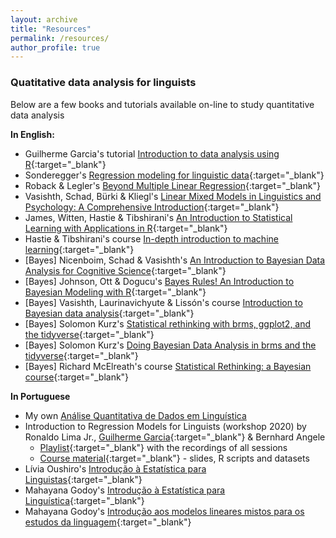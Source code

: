 ```yaml
---
layout: archive
title: "Resources"
permalink: /resources/
author_profile: true
---
```



### Quatitative data analysis for linguists

Below are a few books and tutorials available on-line to study quantitative data analysis

**In English:**

- Guilherme Garcia's tutorial [Introduction to data analysis using R](https://guilhermegarcia.github.io/rWorkshop/garcia_rWorkshop_complete.html){:target="_blank"}
- Sonderegger's [Regression modeling for linguistic data](https://osf.io/pnumg/){:target="_blank"}
- Roback & Legler's [Beyond Multiple Linear Regression](https://bookdown.org/roback/bookdown-BeyondMLR/){:target="_blank"}
- Vasishth, Schad, Bürki & Kliegl's [Linear Mixed Models in Linguistics and Psychology: A Comprehensive Introduction](https://vasishth.github.io/Freq_CogSci/){:target="_blank"}
- James, Witten, Hastie & Tibshirani's [An Introduction to Statistical Learning with Applications in R](https://www.statlearning.com){:target="_blank"}
- Hastie & Tibshirani's course [In-depth introduction to machine learning](https://www.dataschool.io/15-hours-of-expert-machine-learning-videos/){:target="_blank"}
- [Bayes] Nicenboim, Schad & Vasishth's [An Introduction to Bayesian Data Analysis for Cognitive Science](https://vasishth.github.io/bayescogsci/book/){:target="_blank"}
- [Bayes] Johnson, Ott & Dogucu's [Bayes Rules! An Introduction to Bayesian Modeling with R](https://www.bayesrulesbook.com){:target="_blank"}
- [Bayes] Vasishth, Laurinavichyute & Lissón's course [Introduction to Bayesian data analysis](https://vasishth.github.io/IntroBayesSMLP2021/){:target="_blank"}
- [Bayes] Solomon Kurz's [Statistical rethinking with brms, ggplot2, and the tidyverse](https://bookdown.org/content/4857/){:target="_blank"}
- [Bayes] Solomon Kurz's [Doing Bayesian Data Analysis in brms and the tidyverse](https://bookdown.org/content/3686/){:target="_blank"}
- [Bayes] Richard McElreath's course [Statistical Rethinking: a Bayesian course](https://github.com/rmcelreath/stat_rethinking_2020){:target="_blank"}


**In Portuguese**

- My own [Análise Quantitativa de Dados em Linguística](https://ronaldolimajr.github.io/quant-data-analysis) 
- Introduction to Regression Models for Linguists (workshop 2020) by Ronaldo Lima Jr., [Guilherme Garcia](https://guilhermegarcia.github.io){:target="_blank"} & Bernhard Angele
  - [Playlist](https://www.youtube.com/playlist?list=PL3Qku9eEGkK1TF274nuIva85i4RaeIvOw){:target="_blank"} with the recordings of all sessions
  - [Course material](https://www.dropbox.com/sh/h6w3qmoygq9hirf/AADxyv5YgrEO_0JJJaH4ZRhEa?dl=0){:target="_blank"} - slides, R scripts and datasets
- Lívia Oushiro's [Introdução à Estatística para Linguistas](https://rpubs.com/oushiro/iel){:target="_blank"}
- Mahayana Godoy's [Introdução à Estatística para Linguística](https://github.com/mahayanag/intro_estatistica_linguistica#readme){:target="_blank"}
- Mahayana Godoy's [Introdução aos modelos lineares mistos para os estudos da linguagem](https://mahayana.me/mlm/){:target="_blank"}
